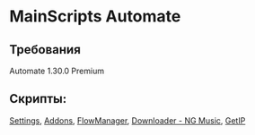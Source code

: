 # MainScripts Automate
## Требования
Automate 1.30.0 Premium
## Скрипты:
[Settings](https://github.com/MainPlay-YT/MainScripts-Automate/blob/main/Settings/Readme/RU.md), [Addons](https://github.com/MainPlay-YT/MainScripts-Automate/blob/main/Addons/Readme/RU.md), [FlowManager](https://github.com/MainPlay-YT/MainScripts-Automate/blob/main/FlowManager/Readme/RU.md), [Downloader - NG Music](https://github.com/MainPlay-YT/MainScripts-Automate/blob/main/MainDownloaderNGMusic/Readme/RU.md), [GetIP](https://github.com/MainPlay-YT/MainScripts-Automate/blob/main/MainGetIP/Readme/RU.md)